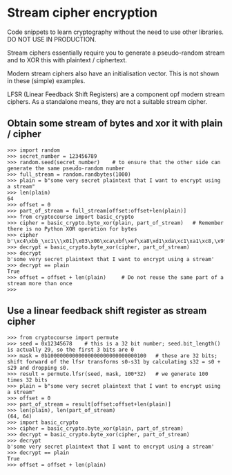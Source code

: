 # Stream cipher encryption
Code snippets to learn cryptography without the need to use other libraries. DO NOT USE IN PRODUCTION.

Stream ciphers essentially require you to generate a pseudo-random stream and to XOR this with plaintext / ciphertext.

Modern stream ciphers also have an initialisation vector. This is not shown in these (simple) examples.

LFSR (Linear Feedback Shift Registers) are a component opf modern stream ciphers. As a standalone means, they are not a suitable stream cipher.

## Obtain some stream of bytes and xor it with plain / cipher
```
>>> import random
>>> secret_number = 123456789
>>> random.seed(secret_number)    # to ensure that the other side can generate the same pseudo-random number 
>>> full_stream = random.randbytes(1000)
>>> plain = b"some very secret plaintext that I want to encrypt using a stream"
>>> len(plain)
64
>>> offset = 0
>>> part_of_stream = full_stream[offset:offset+len(plain)]
>>> from cryptocourse import basic_crypto
>>> cipher = basic_crypto.byte_xor(plain, part_of_stream)   # Remember there is no Python XOR operation for bytes
>>> cipher
b'\xc4\xbb_\xc1\\\x01]\x03\x06\xca\xbf\xef\xa8\xd1\xda\xc1\xa1\xc8,\x9fh,i\x82J+\xff\xa3A\xa7\xa5\xca.\xeb\xba\xae}\xad>\xeeb\r\xc8\x0bi\xe2\x94\x8c|W\x90\x9c\xa20\xadmp(\x1a\xc4y\xbe\x19\x1a'
>>> decrypt = basic_crypto.byte_xor(cipher, part_of_stream)
>>> decrypt
b'some very secret plaintext that I want to encrypt using a stream'
>>> decrypt == plain
True
>>> offset = offset + len(plain)     # Do not reuse the same part of a stream more than once
>>> 
```
## Use a linear feedback shift register as stream cipher
```
>>> from cryptocourse import permute
>>> seed = 0x12345678    # this is a 32 bit number; seed.bit_length() is actually 29, so the first 3 bits are 0
>>> mask = 0b10000000000000000000000000000100   # these are 32 bits; shift forward of the lfsr transforms s0-s31 by calculating s32 = s0 + s29 and dropping s0.
>>> result = permute.lfsr(seed, mask, 100*32)   # we generate 100 times 32 bits
>>> plain = b"some very secret plaintext that I want to encrypt using a stream"
>>> offset = 0
>>> part_of_stream = result[offset:offset+len(plain)]
>>> len(plain), len(part_of_stream)
(64, 64)
>>> import basic_crypto
>>> cipher = basic_crypto.byte_xor(plain, part_of_stream)
>>> decrypt = basic_crypto.byte_xor(cipher, part_of_stream)
>>> decrypt
b'some very secret plaintext that I want to encrypt using a stream'
>>> decrypt == plain
True
>>> offset = offset + len(plain)
```
